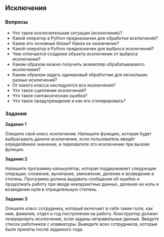 ## Исключения

### Вопросы

* Что такое исключительная ситуация (исключение)?
* Какой оператор в Python предназначен для обработки исключений?
* Какие его основные блоки? Какое их назначение?
* Какой оператор в Python предназначен для выброса исключений?
* Чем отличается создание объекта исключения от выброса исключения?
* Каким образом можно получить экземпляр обрабатываемого исключения?
* Каким образом задать одинаковый обработчик для нескольких разных исключений?
* От какого класса наследуются все исключения?
* Что такое сцепление исключений?
* Что такое синтаксическая ошибка?
* Что такое предупреждение и как его сгенерировать?

### Задания

**Задание 1**

Опишите свой класс исключения. Напишите функцию, которая будет выбрасывать данное исключение,
если пользователь введёт определённое значение, и перехватите это исключение при вызове функции.

**Задание 2**

Напишите программу-калькулятор, которая поддерживает следующие операции: сложение, вычитание,
умножение, деление и возведение в степень. Программа должна выдавать сообщения об ошибке и
продолжать работу при вводе некорректных данных, делении на ноль и возведении нуля в
отрицательную степень.

**Задание 3**

Опишите класс сотрудника, который включает в себя такие поля, как имя, фамилия, отдел и год
поступления на работу. Конструктор должен генерировать исключение, если заданы неправильные
данные. Введите список работников с клавиатуры. Выведите всех сотрудников, которые были приняты
после заданного года.
